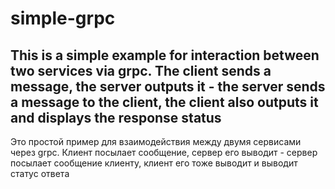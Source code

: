 # simple-grpc

This is a simple example for interaction between two services via grpc. The client sends a message, the server outputs it - the server sends a message to the client, the client also outputs it and displays the response status  
---

Это простой пример для взаимодействия между двумя сервисами через grpc.  Клиент посылает сообщение, сервер его выводит - сервер посылает сообщение клиенту, клиент его тоже выводит и выводит статус ответа
